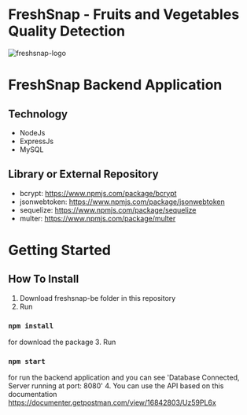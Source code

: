 # FreshSnap - Fruits and Vegetables Quality Detection
![freshsnap-logo](https://user-images.githubusercontent.com/73012972/173266996-7f98b804-9da8-42e6-8a49-39af240f960e.png)

# FreshSnap Backend Application

## Technology
* NodeJs
* ExpressJs
* MySQL

## Library or External Repository
* bcrypt: https://www.npmjs.com/package/bcrypt
* jsonwebtoken: https://www.npmjs.com/package/jsonwebtoken
* sequelize: https://www.npmjs.com/package/sequelize
* multer: https://www.npmjs.com/package/multer

# Getting Started

## How To Install
1. Download freshsnap-be folder in this repository
2. Run
### `npm install`
for download the package
3. Run
### `npm start`
for run the backend application and you can see 'Database Connected, Server running at port: 8080'
4. You can use the API based on this documentation
https://documenter.getpostman.com/view/16842803/Uz59PL6x
